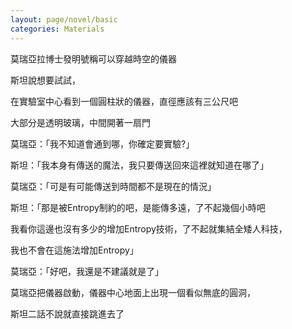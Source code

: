 ```yaml
---
layout: page/novel/basic
categories: Materials
---
```


莫瑞亞拉博士發明號稱可以穿越時空的儀器

斯坦說想要試試，

在實驗室中心看到一個圓柱狀的儀器，直徑應該有三公尺吧

大部分是透明玻璃，中間開著一扇門

莫瑞亞：「我不知道會通到哪，你確定要實驗?」    

斯坦：「我本身有傳送的魔法，我只要傳送回來這裡就知道在哪了」    

莫瑞亞：「可是有可能傳送到時間都不是現在的情況」    

斯坦：「那是被Entropy制約的吧，是能傳多遠，了不起幾個小時吧

我看你這邊也沒有多少的增加Entropy技術，了不起就集結全矮人科技，

我也不會在這施法增加Entropy」    

莫瑞亞：「好吧，我還是不建議就是了」    

莫瑞亞把儀器啟動，儀器中心地面上出現一個看似無底的圓洞，  

斯坦二話不說就直接跳進去了  

